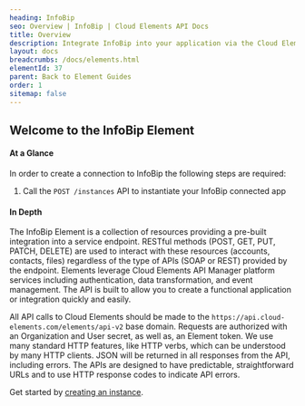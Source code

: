 ```yaml
---
heading: InfoBip
seo: Overview | InfoBip | Cloud Elements API Docs
title: Overview
description: Integrate InfoBip into your application via the Cloud Elements APIs.
layout: docs
breadcrumbs: /docs/elements.html
elementId: 37
parent: Back to Element Guides
order: 1
sitemap: false
---
```


## Welcome to the InfoBip Element


#### At a Glance

In order to create a connection to InfoBip the following steps are required:

1. Call the `POST /instances` API to instantiate your InfoBip connected app

#### In Depth

The InfoBip Element is a collection of resources providing a pre-built integration into a service endpoint. RESTful methods (POST, GET, PUT, PATCH, DELETE) are used to interact with these resources (accounts, contacts, files) regardless of the type of APIs (SOAP or REST) provided by the endpoint. Elements leverage Cloud Elements API Manager platform services including authentication, data transformation, and event management.  The API is built to allow you to create a functional application or integration quickly and easily.

All API calls to Cloud Elements should be made to the `https://api.cloud-elements.com/elements/api-v2` base domain. Requests are authorized with an Organization and User secret, as well as, an Element token.  We use many standard HTTP features, like HTTP verbs, which can be understood by many HTTP clients. JSON will be returned in all responses from the API, including errors. The APIs are designed to have predictable, straightforward URLs and to use HTTP response codes to indicate API errors.

Get started by [creating an instance](infobip-create-instance.html).
